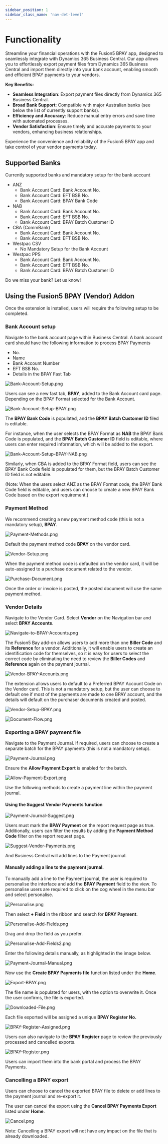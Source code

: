 ```yaml
---
sidebar_position: 1
sidebar_class_name: 'nav-det-level'
---
```


# Functionality

Streamline your financial operations with the Fusion5 BPAY app, designed to seamlessly integrate with Dynamics 365 Business Central. Our app allows you to effortlessly export payment files from Dynamics 365 Business Central and import them directly into your bank account, enabling smooth and efficient BPAY payments to your vendors. 

**Key Benefits:** 
- **Seamless Integration**: Export payment files directly from Dynamics 365 Business Central. 
- **Broad Bank Support**: Compatible with major Australian banks (see below the list of currently support banks). 
- **Efficiency and Accuracy**: Reduce manual entry errors and save time with automated processes. 
- **Vendor Satisfaction**: Ensure timely and accurate payments to your vendors, enhancing business relationships. 

Experience the convenience and reliability of the Fusion5 BPAY app and take control of your vendor payments today. 

 
## Supported Banks

Currently supported banks and mandatory setup for the bank account

- ANZ
  - Bank Account Card: Bank Account No.
  - Bank Account Card: EFT BSB No.
  - Bank Account Card: BPAY Bank Code
- NAB
  - Bank Account Card: Bank Account No.
  - Bank Account Card: EFT BSB No.
  - Bank Account Card: BPAY Batch Customer ID
- CBA (CommBank)
  - Bank Account Card: Bank Account No.
  - Bank Account Card: EFT BSB No.
- Westpac CSV
  - No Mandatory Setup for the Bank Account
- Westpac PPS
  - Bank Account Card: Bank Account No.
  - Bank Account Card: EFT BSB No.
  - Bank Account Card: BPAY Batch Customer ID

Do we miss your bank? Let us know!

## Using the Fusion5 BPAY (Vendor) Addon 

Once the extension is installed, users will require the following setup to be completed. 

### Bank Account setup 

Navigate to the bank account page within Business Central. A bank account card should have the following information to process BPAY Payments 
- No. 
- Name 
- Bank Account Number 
- EFT BSB No. 
- Details in the BPAY Fast Tab 

![Bank-Account-Setup.png](./img/Bank-Account-Setup.png)

Users can see a new fast tab, **BPAY**, added to the Bank Account card page. Depending on the BPAY Format selected for the Bank Account. 

![Bank-Account-Setup-BPAY.png](./img/Bank-Account-Setup-BPAY.png)
 
The **BPAY Bank Code** is populated, and the **BPAY Batch Customer ID** filed is editable. 

For instance, when the user selects the BPAY Format as **NAB** the BPAY Bank Code is populated, and the **BPAY Batch Customer ID** field is editable, where users can enter required information, which will be added to the export. 

![Bank-Account-Setup-BPAY-NAB.png](./img/Bank-Account-Setup-BPAY-NAB.png)

Similarly, when CBA is added to the BPAY Format field, users can see the BPAY Bank Code field is populated for them, but the BPAY Batch Customer ID field is not editable. 

(Note: When the users select ANZ as the BPAY Format code, the BPAY Bank Code field is editable, and users can choose to create a new BPAY Bank Code based on the export requirement.) 

### Payment Method  

We recommend creating a new payment method code (this is not a mandatory setup), **BPAY**. 

![Payment-Methods.png](./img/Payment-Methods.png)

Default the payment method code **BPAY** on the vendor card. 

![Vendor-Setup.png](./img/Vendor-Setup.png)

When the payment method code is defaulted on the vendor card, it will be auto-assigned to a purchase document related to the vendor. 

![Purchase-Document.png](./img/Purchase-Document.png)

Once the order or invoice is posted, the posted document will use the same payment method. 

### Vendor Details 

Navigate to the Vendor Card. Select **Vendor** on the Navigation bar and select **BPAY Accounts**.

![Navigate-to-BPAY-Accounts.png](./img/Navigate-to-BPAY-Accounts.png)

The Fusion5 Bay add-on allows users to add more than one **Biller Code** and its **Reference** for a vendor. Additionally, it will enable users to create an identification code for themselves, so it is easy for users to select the correct code by eliminating the need to review the **Biller Codes** and **Reference** again on the payment journal.

![Vendor-BPAY-Accounts.png](./img/Vendor-BPAY-Accounts.png)

The extension allows users to default to a Preferred BPAY Account Code on the Vendor card. This is not a mandatory setup, but the user can choose to default one if most of the payments are made to one BPAY account, and the details will default on the purchaser documents created and posted. 
 
![Vendor-Setup-BPAY.png](./img/Vendor-Setup-BPAY.png)

![Document-Flow.png](./img/Document-Flow.png)

### Exporting a BPAY payment file 

Navigate to the Payment Journal. If required, users can choose to create a separate batch for the BPAY payments (this is not a mandatory setup).

![Payment-Journal.png](./img/Payment-Journal.png)

Ensure the **Allow Payment Export** is enabled for the batch. 

![Allow-Payment-Export.png](./img/Allow-Payment-Export.png)

Use the following methods to create a payment line within the payment journal. 

#### Using the **Suggest Vendor Payments** function 

![Payment-Journal-Suggest.png](./img/Payment-Journal-Suggest.png)

Users must mark the **BPAY Payment** on the report request page as true. Additionally, users can filter the results by adding the **Payment Method Code** filter on the report request page. 

![Suggest-Vendor-Payments.png](./img/Suggest-Vendor-Payments.png)

And Business Central will add lines to the Payment journal. 

#### Manually adding a line to the payment journal. 

To manually add a line to the Payment journal, the user is required to personalise the interface and add the **BPAY Payment** field to the view. To personalise users are required to click on the cog wheel in the menu bar and select personalise.

![Personalise.png](./img/Personalise.png)

Then select **+ Field** in the ribbon and search for **BPAY Payment**.

![Personalise-Add-Fields.png](./img/Personalise-Add-Fields.png)

Drag and drop the field as you prefer. 

![Personalise-Add-Fields2.png](./img/Personalise-Add-Fields2.png)

Enter the following details manually, as highlighted in the image below. 

![Payment-Journal-Manual.png](./img/Payment-Journal-Manual.png)

Now use the **Create BPAY Payments file** function listed under the **Home**.

![Export-BPAY.png](./img/Export-BPAY.png)

The file name is populated for users, with the option to overwrite it. Once the user confirms, the file is exported. 

![Downloaded-File.png](./img/Downloaded-File.png)

Each file exported will be assigned a unique **BPAY Register No.** 

![BPAY-Register-Assigned.png](./img/BPAY-Register-Assigned.png)

Users can also navigate to the **BPAY Register** page to review the previously processed and cancelled exports. 

![BPAY-Register.png](./img/BPAY-Register.png)

Users can import them into the bank portal and process the BPAY Payments. 

### Cancelling a BPAY export 

Users can choose to cancel the exported BPAY file to delete or add lines to the payment journal and re-export it. 

The user can cancel the export using the **Cancel BPAY Payments Export** listed under **Home**. 

![Cancel.png](./img/Cancel.png)

Note: Cancelling a BPAY export will not have any impact on the file that is already downloaded. 